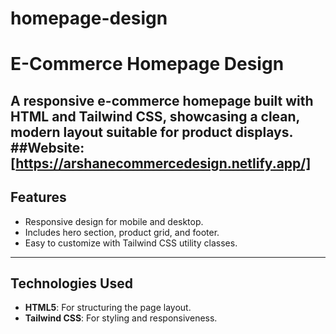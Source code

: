 # homepage-design
# **E-Commerce Homepage Design**

A responsive e-commerce homepage built with **HTML** and **Tailwind CSS**, showcasing a clean, modern layout suitable for product displays.
##**Website**: [https://arshanecommercedesign.netlify.app/]
---

## **Features**
- Responsive design for mobile and desktop.
- Includes hero section, product grid, and footer.
- Easy to customize with Tailwind CSS utility classes.

---

## **Technologies Used**
- **HTML5**: For structuring the page layout.
- **Tailwind CSS**: For styling and responsiveness.

